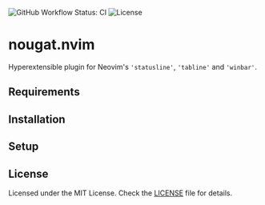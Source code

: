 ![GitHub Workflow Status: CI](https://img.shields.io/github/workflow/status/MunifTanjim/nougat.nvim/CI/main?label=CI&style=for-the-badge)
![License](https://img.shields.io/github/license/MunifTanjim/nougat.nvim?color=%231385D0&style=for-the-badge)

# nougat.nvim

Hyperextensible plugin for Neovim's `'statusline'`, `'tabline'` and `'winbar'`.

## Requirements

## Installation

## Setup

## License

Licensed under the MIT License. Check the [LICENSE](./LICENSE) file for details.
